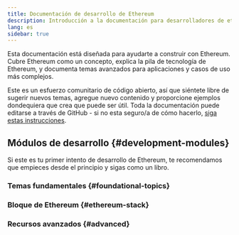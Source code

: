 ```yaml
---
title: Documentación de desarrollo de Ethereum
description: Introducción a la documentación para desarrolladores de ethereum.org.
lang: es
sidebar: true
---
```


Esta documentación está diseñada para ayudarte a construir con Ethereum. Cubre Ethereum como un concepto, explica la pila de tecnología de Ethereum, y documenta temas avanzados para aplicaciones y casos de uso más complejos.

Este es un esfuerzo comunitario de código abierto, así que siéntete libre de sugerir nuevos temas, agregue nuevo contenido y proporcione ejemplos dondequiera que crea que puede ser útil. Toda la documentación puede editarse a través de GitHub - si no esta seguro/a de cómo hacerlo, [ siga estas instrucciones](https://github.com/ethereum/ethereum-org-website/tree/dev/docs/editing-markdown.md).

## Módulos de desarrollo {#development-modules}

Si este es tu primer intento de desarrollo de Ethereum, te recomendamos que empieces desde el principio y sigas como un libro.

### Temas fundamentales {#foundational-topics}

<DeveloperDocsLinks headerId="foundational-topics" />

### Bloque de Ethereum {#ethereum-stack}

<DeveloperDocsLinks headerId="ethereum-stack" />

### Recursos avanzados {#advanced}

<DeveloperDocsLinks headerId="advanced" />
